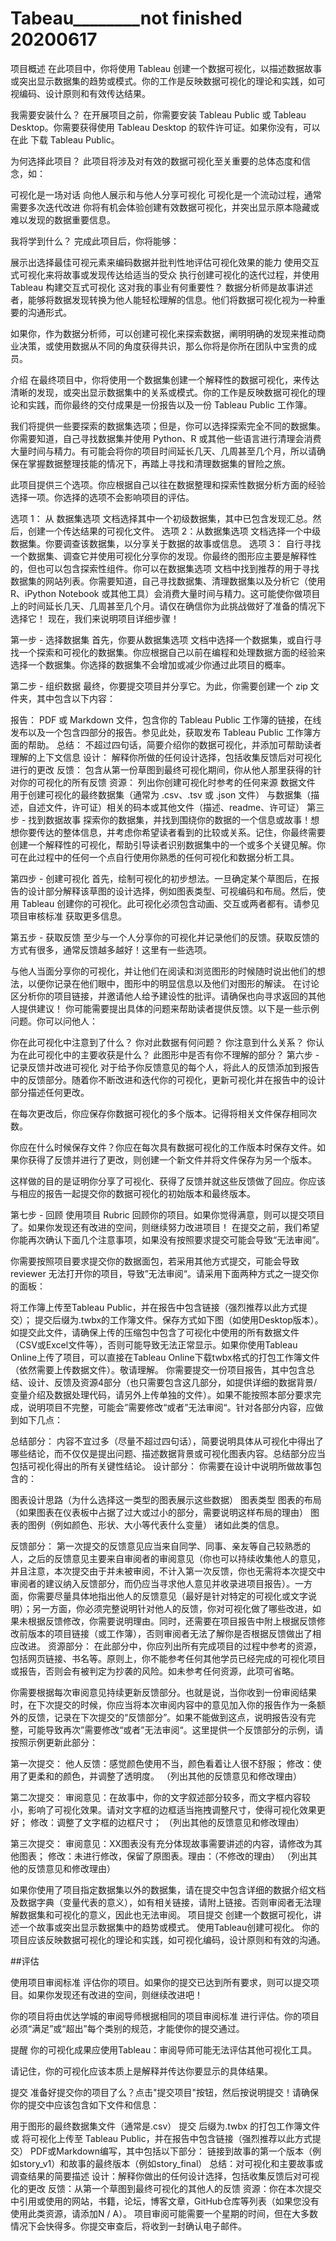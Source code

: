 # Tabeau________not finished 20200617

项目概述
在此项目中，你将使用 Tableau 创建一个数据可视化，以描述数据故事或突出显示数据集的趋势或模式。你的工作是反映数据可视化的理论和实践，如可视编码、设计原则和有效传达结果。

我需要安装什么？
在开展项目之前，你需要安装 Tableau Public 或 Tableau Desktop。你需要获得使用 Tableau Desktop 的软件许可证。如果你没有，可以在此 下载 Tableau Public。

为何选择此项目？
此项目将涉及对有效的数据可视化至关重要的总体态度和信念，如：

可视化是一场对话
向他人展示和与他人分享可视化
可视化是一个流动过程，通常需要多次迭代改进
你将有机会体验创建有效数据可视化，并突出显示原本隐藏或难以发现的数据重要信息。

我将学到什么？
完成此项目后，你将能够：

展示出选择最佳可视元素来编码数据并批判性地评估可视化效果的能力
使用交互式可视化来将故事或发现传达给适当的受众
执行创建可视化的迭代过程，并使用 Tableau 构建交互式可视化
这对我的事业有何重要性？
数据分析师是故事讲述者，能够将数据发现转换为他人能轻松理解的信息。他们将数据可视化视为一种重要的沟通形式。

如果你，作为数据分析师，可以创建可视化来探索数据，阐明明确的发现来推动商业决策，或使用数据从不同的角度获得共识，那么你将是你所在团队中宝贵的成员。

介绍
在最终项目中，你将使用一个数据集创建一个解释性的数据可视化，来传达清晰的发现，或突出显示数据集中的关系或模式。你的工作是反映数据可视化的理论和实践，而你最终的交付成果是一份报告以及一份 Tableau Public 工作簿。

我们将提供一些要探索的数据集选项；但是，你可以选择探索完全不同的数据集。你需要知道，自己寻找数据集并使用 Python、R 或其他一些语言进行清理会消费大量时间与精力。有可能会将你的项目时间延长几天、几周甚至几个月，所以请确保在掌握数据整理技能的情况下，再踏上寻找和清理数据集的冒险之旅。

此项目提供三个选项。你应根据自己以往在数据整理和探索性数据分析方面的经验选择一项。你选择的选项不会影响项目的评估。

选项 1： 从 数据集选项 文档选择其中一个初级数据集，其中已包含发现汇总。然后，创建一个传达结果的可视化文件。
选项 2：从数据集选项 文档选择一个中级数据集。你要调查该数据集，以分享关于数据的故事或信息。
选项 3： 自行寻找一个数据集、调查它并使用可视化分享你的发现。你最终的图形应主要是解释性的，但也可以包含探索性组件。你可以在数据集选项 文档中找到推荐的用于寻找数据集的网站列表。你需要知道，自己寻找数据集、清理数据集以及分析它（使用 R、iPython Notebook 或其他工具）会消费大量时间与精力。这可能使你做项目上的时间延长几天、几周甚至几个月。请仅在确信你为此挑战做好了准备的情况下选择它！
现在，我们来说明项目详细步骤！

第一步 - 选择数据集
首先，你要从数据集选项 文档中选择一个数据集，或自行寻找一个探索和可视化的数据集。你应根据自己以前在编程和处理数据方面的经验来选择一个数据集。你选择的数据集不会增加或减少你通过此项目的概率。

第二步 - 组织数据
最终，你要提交项目并分享它。为此，你需要创建一个 zip 文件夹，其中包含以下内容：

报告： PDF 或 Markdown 文件，包含你的 Tableau Public 工作簿的链接，在线发布以及一个包含四部分的报告。参见此处，获取发布 Tableau Public 工作簿方面的帮助。
总结： 不超过四句话，简要介绍你的数据可视化，并添加可帮助读者理解的上下文信息
设计： 解释你所做的任何设计选择，包括收集反馈后对可视化进行的更改
反馈： 包含从第一份草图到最终可视化期间，你从他人那里获得的针对你的可视化的所有反馈
资源： 列出你创建可视化时参考的任何来源
数据文件
用于创建可视化的最终数据集（通常为 .csv、.tsv 或 .json 文件）
与数据集（描述，自述文件，许可证）相关的码本或其他文件（描述、readme、许可证）
第三步 - 找到数据故事
探索你的数据集，并找到围绕你的数据的一个信息或故事！想想你要传达的整体信息，并考虑你希望读者看到的比较或关系。记住，你最终需要创建一个解释性的可视化，帮助引导读者识别数据集中的一个或多个关键见解。你可在此过程中的任何一个点自行使用你熟悉的任何可视化和数据分析工具。

第四步 - 创建可视化
首先，绘制可视化的初步想法。一旦确定某个草图后，在报告的设计部分解释该草图的设计选择，例如图表类型、可视编码和布局。然后，使用 Tableau 创建你的可视化。此可视化必须包含动画、交互或两者都有。请参见项目审核标准 获取更多信息。

第五步 - 获取反馈
至少与一个人分享你的可视化并记录他们的反馈。获取反馈的方式有很多，通常反馈越多越好！这里有一些选项。

与他人当面分享你的可视化，并让他们在阅读和浏览图形的时候随时说出他们的想法，以便你记录在他们眼中，图形中的明显信息以及他们对图形的解读。
在讨论区分析你的项目链接，并邀请他人给予建设性的批评。请确保也向寻求返回的其他人提供建议！
你可能需要提出具体的问题来帮助读者提供反馈。以下是一些示例问题。你可以问他人：

你在此可视化中注意到了什么？
你对此数据有何问题？
你注意到什么关系？
你认为在此可视化中的主要收获是什么？
此图形中是否有你不理解的部分？
第六步 - 记录反馈并改进可视化
对于给予你反馈意见的每个人，将此人的反馈添加到报告中的反馈部分。随着你不断改进和迭代你的可视化，更新可视化并在报告中的设计部分描述任何更改。

在每次更改后，你应保存你数据可视化的多个版本。记得将相关文件保存相同次数。

你应在什么时候保存文件？你应在每次具有数据可视化的工作版本时保存文件。如果你获得了反馈并进行了更改，则创建一个新文件并将文件保存为另一个版本。

这样做的目的是证明你分享了可视化、获得了反馈并就这些反馈做了回应。你应该与相应的报告一起提交你的数据可视化的初始版本和最终版本。

第七步 - 回顾
使用项目 Rubric 回顾你的项目。如果你觉得满意，则可以提交项目了。如果你发现还有改进的空间，则继续努力改进项目！
在提交之前，我们希望你能再次确认下面几个注意事项，如果没有按照要求提交可能会导致“无法审阅”。

你需要按照项目要求提交你的数据面包，若采用其他方式提交，可能会导致 reviewer 无法打开你的项目，导致”无法审阅“。请采用下面两种方式之一提交你的面板：

将工作簿上传至Tableau Public，并在报告中包含链接（强烈推荐以此方式提交）；
提交后缀为.twbx的工作簿文件。保存方式如下图（如使用Desktop版本）。如提交此文件，请确保上传的压缩包中包含了可视化中使用的所有数据文件（CSV或Excel文件等），否则可能导致无法正常显示。如果你使用Tableau Online上传了项目，可以直接在Tableau Online下载twbx格式的打包工作簿文件（依然需要上传数据文件）。敬请理解。 
你需要提交一份项目报告，其中包含总结、设计、反馈及资源4部分（也只需要包含这几部分，如提供详细的数据背景/变量介绍及数据处理代码，请另外上传单独的文件）。如果不能按照本部分要求完成，说明项目不完整，可能会”需要修改“或者”无法审阅“。针对各部分内容，应做到如下几点：

总结部分： 内容不宜过多（尽量不超过四句话），简要说明具体从可视化中得出了哪些结论，而不仅仅是提出问题、描述数据背景或可视化图表内容。总结部分应当包括可视化得出的所有关键性结论。
设计部分： 你需要在设计中说明所做故事包含的：

图表设计思路（为什么选择这一类型的图表展示这些数据） 图表类型 图表的布局（如果图表在仪表板中占据了过大或过小的部分，需要说明这样布局的理由） 图表的图例（例如颜色、形状、大小等代表什么变量） 诸如此类的信息。

反馈部分： 第一次提交的反馈意见应当来自同学、同事、亲友等自己较熟悉的人，之后的反馈意见主要来自审阅者的审阅意见（你也可以持续收集他人的意见，并且注意，本次提交由于并未被审阅，不计入第一次反馈，你也无需将本次提交中审阅者的建议纳入反馈部分，而仍应当寻求他人意见并收录进项目报告）。一方面，你需要尽量具体地指出他人的反馈意见（最好是针对特定的可视化或文字说明）；另一方面，你必须完整说明针对他人的反馈，你对可视化做了哪些改进，如果未根据反馈修改，你需要说明理由。同时，还需要在项目报告中附上根据反馈修改前版本的项目链接（或工作簿），否则审阅者无法了解你是否根据反馈做出了相应改进。 资源部分： 在此部分中，你应列出所有完成项目的过程中参考的资源，包括网页链接、书名等。原则上，你不能参考任何其他学员已经完成的可视化项目或报告，否则会有被判定为抄袭的风险。如未参考任何资源，此项可省略。

你需要根据每次审阅意见持续更新反馈部分。也就是说，当你收到一份审阅结果时，在下次提交的时候，你应当将本次审阅内容中的意见加入你的报告作为一条额外的反馈，记录在下次提交的“反馈部分”。如果不能做到这点，说明报告没有完整，可能导致再次”需要修改“或者”无法审阅“。这里提供一个反馈部分的示例，请按照示例更新此部分：

第一次提交： 他人反馈：感觉颜色使用不当，颜色看着让人很不舒服； 修改：使用了更柔和的颜色，并调整了透明度。 （列出其他的反馈意见和修改理由）

第二次提交： 审阅意见：在故事中，你的文字叙述部分较多，而文字框内容较小，影响了可视化效果。请对文字框的边框适当拖拽调整尺寸，使得可视化效果更好； 修改：调整了文字框的边框尺寸； （列出其他的反馈意见和修改理由）

第三次提交： 审阅意见：XX图表没有充分体现故事需要讲述的内容，请修改为其他图表； 修改：未进行修改，保留了原图表。理由：（不修改的理由） （列出其他的反馈意见和修改理由）

如果你使用了项目指定数据集以外的数据集，请在提交中包含详细的数据介绍文档及数据字典（变量代表的意义），如有相关链接，请附上链接。否则审阅者无法理解数据集和可视化的意义，因此也无法审阅。
项目提交
创建一个数据可视化，讲述一个故事或突出显示数据集中的趋势或模式。 使用Tableau创建可视化。 你的项目应该反映数据可视化的理论和实践，如可视化编码，设计原则和有效的沟通。

##评估

使用项目审阅标准 评估你的项目。如果你的提交已达到所有要求，则可以提交项目。如果你发现还有改进的空间，则继续改进吧！

你的项目将由优达学城的审阅导师根据相同的项目审阅标准 进行评估。你的项目必须“满足”或“超出”每个类别的规范，才能使你的提交通过。

提醒
你的可视化成果应使用Tableau：审阅导师可能无法评估其他可视化工具。

请记住，你的可视化应该本质上是解释并传达你要显示的具体结果。

提交
准备好提交你的项目了么？点击"提交项目"按钮，然后按说明提交！请确保你的提交中应该包含如下文件和信息：

用于图形的最终数据集文件（通常是.csv）
提交 后缀为.twbx 的打包工作簿文件 或 将可视化上传至 Tableau Public，并在报告中包含链接（强烈推荐以此方式提交）
PDF或Markdown编写，其中包括以下部分：
链接到故事的第一个版本（例如story_v1）和故事的最终版本（例如story_final）
总结：对可视化和主要故事或调查结果的简要描述
设计：解释你做出的任何设计选择，包括收集反馈后对可视化的更改
反馈：从第一个草图到最终可视化的其他人的反馈
资源：你在本次提交中引用或使用的网站，书籍，论坛，博客文章，GitHub仓库等列表（如果您没有使用此类资源，请添加N / A）。
项目审阅可能需要一个星期的时间，但在大多数情况下会快得多。你提交审查后，将收到一封确认电子邮件。

